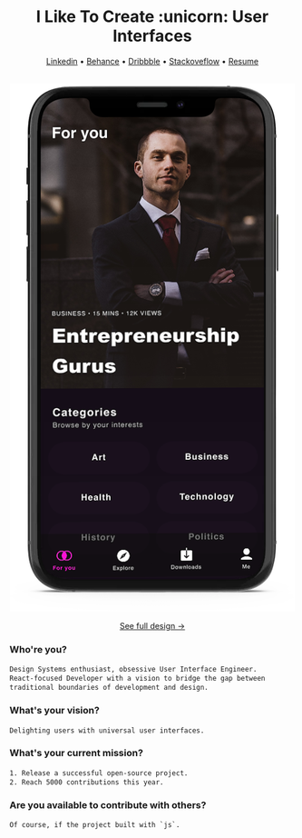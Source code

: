 <h1 align="center">I Like To Create :unicorn: User Interfaces</h1>
<div align="center">
 <a href="https://www.linkedin.com/in/ala-eddine-menai-6a020b159/"/>Linkedin<a/> •
 <a href="https://www.behance.net/menaialaeddine"/>Behance<a/> •
 <a href="https://dribbble.com/Aladdinui"/>Dribbble<a/> •
 <a href="https://stackexchange.com/users/10231365/menai-ala-eddine-aladdin"/>Stackoveflow<a/> •
 <a href="https://docs.google.com/document/d/1t2wacy3ELSIqgptsgjqb5kJRTRsyDHYo8Q4lCgrjlbQ/edit?usp=sharing"/>Resume<a/>
</div>
<br>

<p align="center">
 
<img src="https://github.com/MenaiAla/MenaiAla/blob/master/smartmockups_ken94khu.png"/>

</p>

<p align="center"><a href="https://www.behance.net/gallery/103649345/Watch-Streaming-App">See full design → <a/></p> 

### Who're you?
```
Design Systems enthusiast, obsessive User Interface Engineer.
React-focused Developer with a vision to bridge the gap between traditional boundaries of development and design.
```

### What's your vision?
```
Delighting users with universal user interfaces.
```

### What's your current mission?
```
1. Release a successful open-source project.
2. Reach 5000 contributions this year.
```


### Are you available to contribute with others?
```
Of course, if the project built with `js`.
```

